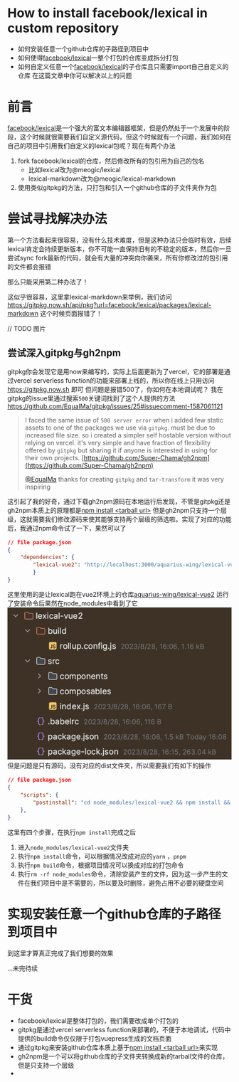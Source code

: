 # How to install facebook/lexical in custom repository

- 如何安装任意一个github仓库的子路径到项目中
- 如何使得[facebook/lexical](https://github.com/facebook/lexical)一整个打包的仓库变成拆分打包
- 如何自定义任意一个[facebook/lexical](https://github.com/facebook/lexical)的子仓库且只需要import自己自定义的仓库
在这篇文章中你可以解决以上的问题
# 前言
[facebook/lexical](https://github.com/facebook/lexical)是一个强大的富文本编辑器框架，但是仍然处于一个发展中的阶段，这个时候就很需要我们自定义源代码，但这个时候就有一个问题，我们如何在自己的项目中引用我们自定义的lexical包呢？现在有两个办法
1. fork facebook/lexical的仓库，然后修改所有的包引用为自己的包名
	- 比如lexical改为@meogic/lexical
	- lexical-markdown改为@meogic/lexical-markdown
2. 使用类似gitpkg的方法，只打包和引入一个github仓库的子文件夹作为包
# 尝试寻找解决办法
第一个方法看起来很容易，没有什么技术难度，但是这种办法只会临时有效，后续lexical肯定会持续更新版本，你不可能一直保持旧有的不稳定的版本，然后你一旦尝试sync fork最新的代码，就会有大量的冲突向你袭来，所有你修改过的包引用的文件都会报错

那么只能采用第二种办法了！

这似乎很容易，这里拿lexical-markdown来举例，我们访问 https://gitpkg.now.sh/api/pkg?url=facebook/lexical/packages/lexical-markdown 这个时候页面报错了！

// TODO 图片

## 尝试深入gitpkg与gh2npm
gitpkg你会发现它是用now来编写的，实际上后面更新为了vercel，它的部署是通过vercel serverless function的功能来部署上线的，所以你在线上只用访问 https://gitpkg.now.sh 即可
但问题是报错500了，你如何在本地调试呢？
我在gitpkg的issue里通过搜索`500`关键词找到了这个人提供的方法
https://github.com/EqualMa/gitpkg/issues/25#issuecomment-1587061121

> I faced the same issue of `500 server error` when i added few static assets to one of the packages we use via `gitpkg`. must be due to increased file size. so i created a simpler self hostable version without relying on vercel. it's very simple and have fraction of flexibility offered by `gitpkg` but sharing it if anyone is interested in using for their own projects. [https://github.com/Super-Chama/gh2npm](https://github.com/Super-Chama/gh2npm)
> 
> [@EqualMa](https://github.com/EqualMa) thanks for creating `gitpkg` and `tar-transform` it was very inspiring

这引起了我的好奇，通过下载gh2npm源码在本地运行后发现，不管是gitpkg还是gh2npm本质上的原理都是[npm install \<tarball url\>](https://docs.npmjs.com/cli/v9/commands/npm-install#description:~:text=npm%20install%20%3Ctarball%20url%3E%3A)
但是gh2npm只支持一个层级，这就需要我们修改源码来使其能够支持两个层级的筛选啦。实现了对应的功能后，我通过npm命令试了一下，果然可以了
```json
// file package.json
{
	"dependencies": {  
		"lexical-vue2": "http://localhost:3000/aquarius-wing/lexical-vue2/packages/lexical-vue2"  
		}
}
```
这里使用的是让lexical跑在vue2环境上的仓库[aquarius-wing/lexical-vue2](https://github.com/aquarius-wing/lexical-vue2)
运行了安装命令后果然在node_modules中看到了它
![how-to-install-facebook-lexical-in-custom-repository-1](./how-to-install-facebook-lexical-in-custom-repository-1.png)
但是问题是只有源码，没有对应的dist文件夹，所以需要我们有如下的操作
```json
// file package.json
{
	"scripts": {
		"postinstall": "cd node_modules/lexical-vue2 && npm install && npm run build && rm -rf node_modules"  
	},
}
```
这里有四个步骤，在执行`npm install`完成之后
1. 进入`node_modules/lexical-vue2`文件夹
2. 执行`npm install`命令，可以根据情况改成对应的`yarn` ，`pnpm`
3. 执行`npm build`命令，根据项目情况可以换成对应的打包命令
4. 执行`rm -rf node_modules`命令，清除安装产生的文件，因为这一步产生的文件在我们项目中是不需要的，所以要及时删除，避免占用不必要的硬盘空间
# 实现安装任意一个github仓库的子路径到项目中
到这里才算真正完成了我们想要的效果


...未完待续

# 干货
- facebook/lexical是整体打包的，我们需要改成单个打包的
- gitpkg是通过vercel serverless function来部署的，不便于本地调试，代码中提供的build命令仅仅限于打包vuepress生成的文档页面
- 通过gitpkg来安装github仓库本质上基于[npm install <tarball url\>](https://docs.npmjs.com/cli/v9/commands/npm-install#description:~:text=npm%20install%20%3Ctarball%20url%3E%3A)来实现
- gh2npm是一个可以将github仓库的子文件夹转换成新的tarball文件的仓库，但是只支持一个层级
- 